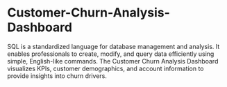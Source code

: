 # Customer-Churn-Analysis-Dashboard
SQL is a standardized language for database management and analysis. It enables professionals to create, modify, and query data efficiently using simple, English-like commands. The Customer Churn Analysis Dashboard visualizes KPIs, customer demographics, and account information to provide insights into churn drivers.
